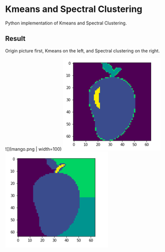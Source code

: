 # Kmeans and Spectral Clustering

Python implementation of Kmeans and Spectral Clustering.

## Result

Origin picture first, Kmeans on the left, and Spectral clustering on the right.

![](mango.png | width=100) ![](mango_RGB.png) ![](mango_SC.png)
